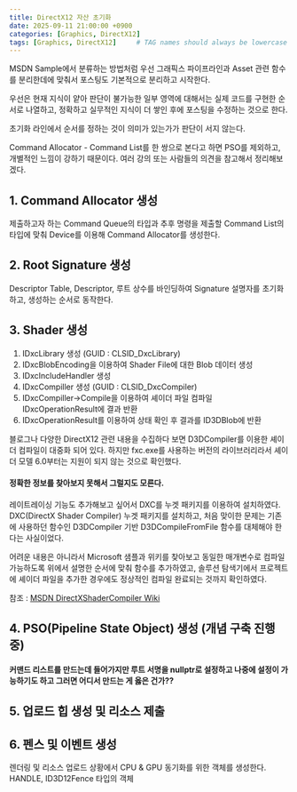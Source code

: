 ```yaml
---
title: DirectX12 자산 초기화
date: 2025-09-11 21:00:00 +0900
categories: [Graphics, DirectX12]
tags: [Graphics, DirectX12]     # TAG names should always be lowercase
---
```


MSDN Sample에서 분류하는 방법처럼 우선 그래픽스 파이프라인과 Asset 관련 함수를 분리한데에 맞춰서 포스팅도 기본적으로 분리하고 시작한다.    

우선은 현재 지식이 얕아 판단이 불가능한 일부 영역에 대해서는 실제 코드를 구현한 순서로 나열하고, 정확하고 실무적인 지식이 더 쌓인 후에 포스팅을 수정하는 것으로 한다.    

초기화 라인에서 순서를 정하는 것이 의미가 있는가가 판단이 서지 않는다.     
    
Command Allocator - Command List를 한 쌍으로 본다고 하면 PSO를 제외하고, 개별적인 느낌이 강하기 때문이다. 여러 강의 또는 사람들의 의견을 참고해서 정리해보겠다.

## 1. Command Allocator 생성
제출하고자 하는 Command Queue의 타입과 추후 명령을 제출할 Command List의 타입에 맞춰 Device를 이용해 Command Allocator를 생성한다. 

## 2. Root Signature 생성
Descriptor Table, Descriptor, 루트 상수를 바인딩하여 Signature 설명자를 초기화하고, 생성하는 순서로 동작한다.

## 3. Shader 생성
1. IDxcLibrary 생성 (GUID : CLSID_DxcLibrary) 
2. IDxcBlobEncoding을 이용하여 Shader File에 대한 Blob 데이터 생성 
3. IDxcIncludeHandler 생성 
4. IDxcCompiller 생성 (GUID : CLSID_DxcCompiler)
5. IDxcCompiller->Compile을 이용하여 셰이더 파일 컴파일 IDxcOperationResult에 결과 반환
6. IDxcOperationResult를 이용하여 상태 확인 후 결과를 ID3DBlob에 반환

블로그나 다양한 DirectX12 관련 내용을 수집하다 보면 D3DCompiler를 이용한 셰이더 컴파일이 대중화 되어 있다. 하지만 fxc.exe를 사용하는 버전의 라이브러리라서 셰이더 모델 6.0부터는 지원이 되지 않는 것으로 확인했다.      

#### 정확한 정보를 찾아보지 못해서 그럴지도 모른다.     

레이트레이싱 기능도 추가해보고 싶어서 DXC를 누겟 패키지를 이용하여 설치하였다.      
DXC(DirectX Shader Compiler) 누겟 패키지를 설치하고, 처음 맞이한 문제는 기존에 사용하던 함수인 D3DCompiler 기반 D3DCompileFromFile 함수를 대체해야 한다는 사실이었다.    

어려운 내용은 아니라서 Microsoft 샘플과 위키를 찾아보고 동일한 매개변수로 컴파일 가능하도록 위에서 설명한 순서에 맞춰 함수를 추가하였고, 솔루션 탐색기에서 프로젝트에 셰이더 파일을 추가한 경우에도 정상적인 컴파일 완료되는 것까지 확인하였다.      
   
참조 : [MSDN DirectXShaderCompiler Wiki](https://github.com/microsoft/DirectXShaderCompiler/wiki/Using-dxc.exe-and-dxcompiler.dll)

## 4. PSO(Pipeline State Object) 생성 (개념 구축 진행 중)
#### 커맨드 리스트를 만드는데 들어가지만 루트 서명을 nullptr로 설정하고 나중에 설정이 가능하기도 하고 그러면 어디서 만드는 게 옳은 건가??

## 5. 업로드 힙 생성 및 리소스 제출


## 6. 펜스 및 이벤트 생성
렌더링 및 리소스 업로드 상황에서 CPU & GPU 동기화를 위한 객체를 생성한다.
HANDLE, ID3D12Fence 타입의 객체